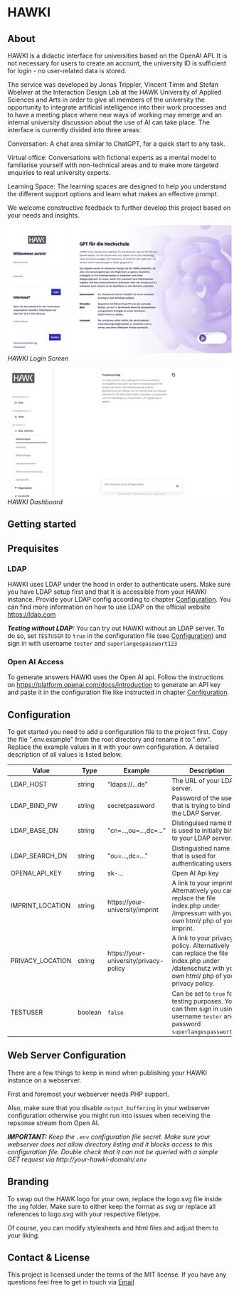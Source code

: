 # HAWKI

## About

HAWKI is a didactic interface for universities based on the OpenAI API. It is not necessary for users to create an account, the university ID is sufficient for login - no user-related data is stored.

The service was developed by Jonas Trippler, Vincent Timm and Stefan Woelwer at the Interaction Design Lab at the HAWK University of Applied Sciences and Arts in order to give all members of the university the opportunity to integrate artificial intelligence into their work processes and to have a meeting place where new ways of working may emerge and an internal university discussion about the use of AI can take place. The interface is currently divided into three areas:

Conversation: A chat area similar to ChatGPT, for a quick start to any task.

Virtual office: Conversations with fictional experts as a mental model to familiarise yourself with non-technical areas and to make more targeted enquiries to real university experts.

Learning Space: The learning spaces are designed to help you understand the different support options and learn what makes an effective prompt.

We welcome constructive feedback to further develop this project based on your needs and insights.

![HAWKI Login](/img/hawki-screenshot-login.png)
_HAWKI Login Screen_

![HAWKI Dashboard](/img/hawki-screenshot-dashboard.png)
_HAWKI Dashboard_

## Getting started

## Prequisites

### LDAP

HAWKI uses LDAP under the hood in order to authenticate users. Make sure you have LDAP setup first and that it is accessible from your HAWKI instance. Provide your LDAP config according to chapter [Configuration](#configuration). You can find more information on how to use LDAP on the official website https://ldap.com

_**Testing without LDAP:**_ You can try out HAWKI without an LDAP server. To do so, set `TESTUSER` to `true` in the configuration file (see [Configuration](#configuration)) and sign in with username `tester` and `superlangespasswort123`

### Open AI Access

To generate answers HAWKI uses the Open AI api. Follow the instructions on https://platform.openai.com/docs/introduction to generate an API key and paste it in the configuration file like instructed in chapter [Configuration](#configuration).

## Configuration

To get started you need to add a configuration file to the project first. Copy the file ".env.example" from the root directory and rename it to ".env". Replace the example values in it with your own configuration. A detailed description of all values is listed below.

| Value            | Type    | Example                                | Description                                                                                                                                        |
| ---------------- | ------- | -------------------------------------- | -------------------------------------------------------------------------------------------------------------------------------------------------- |
| LDAP_HOST        | string  | "ldaps://...de"                        | The URL of your LDAP server.                                                                                                                       |
| LDAP_BIND_PW     | string  | secretpassword                         | Password of the user that is trying to bind to the LDAP Server.                                                                                    |
| LDAP_BASE_DN     | string  | "cn=...,ou=...,dc=..."                 | Distinguised name that is used to initially bind to your LDAP server.                                                                              |
| LDAP_SEARCH_DN   | string  | "ou=...,dc=..."                        | Distinguished name that is used for authenticating users.                                                                                          |
| OPENAI_API_KEY   | string  | sk-...                                 | Open AI Api key                                                                                                                                    |
| IMPRINT_LOCATION | string  | https://your-university/imprint        | A link to your imprint. Alternatively you can replace the file index.php under /impressum with your own html/ php of your imprint.                 |
| PRIVACY_LOCATION | string  | https://your-university/privacy-policy | A link to your privacy policy. Alternatively you can replace the file index.php under /datenschutz with your own html/ php of your privacy policy. |
| TESTUSER         | boolean | `false`                                | Can be set to `true` for testing purposes. You can then sign in using username `tester` and password `superlangespasswort123`                      |

## Web Server Configuration

There are a few things to keep in mind when publishing your HAWKI instance on a webserver.

First and foremost your webserver needs PHP support.

Also, make sure that you disable `output_buffering` in your webserver configuration otherwise you might run into issues when receiving the repsonse stream from Open AI.

**_IMPORTANT:_** _Keep the `.env` configuration file secret. Make sure your webserver does not allow directory listing and it blocks access to this configuration file. Double check that it can not be queried with a simple GET request via http://your-hawki-domain/.env_

## Branding

To swap out the HAWK logo for your own, replace the logo.svg file inside the `img` folder. Make sure to either keep the format as svg or replace all references to logo.svg with your respective filetype.

Of course, you can modify stylesheets and html files and adjust them to your liking.

## Contact & License

This project is licensed under the terms of the MIT license. If you have any questions feel free to get in touch via [Email](mailto:vincent.timm2@hawk.de)
